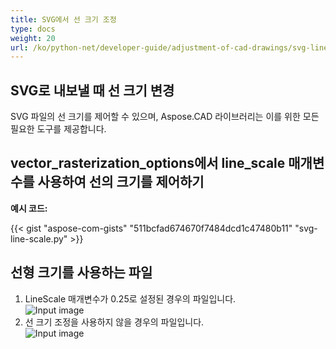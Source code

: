 ```yaml
---
title: SVG에서 선 크기 조정
type: docs
weight: 20
url: /ko/python-net/developer-guide/adjustment-of-cad-drawings/svg-line-scale/
---
```


## **SVG로 내보낼 때 선 크기 변경**

SVG 파일의 선 크기를 제어할 수 있으며, Aspose.CAD 라이브러리는 이를 위한 모든 필요한 도구를 제공합니다.

## **vector_rasterization_options에서 line_scale 매개변수를 사용하여 선의 크기를 제어하기**

**예시 코드:**

{{< gist "aspose-com-gists" "511bcfad674670f7484dcd1c47480b11" "svg-line-scale.py" >}}

## 선형 크기를 사용하는 파일
1. LineScale 매개변수가 0.25로 설정된 경우의 파일입니다.<br>
![Input image](/_assets/guide/svg/line_scale_0.25.png)<br>
1. 선 크기 조정을 사용하지 않을 경우의 파일입니다.<br>
![Input image](/_assets/guide/svg/basic_options.png)<br>
